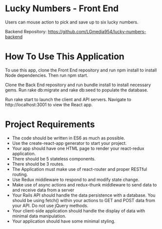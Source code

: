 # Lucky Numbers - Front End

Users can mouse action to pick and save up to six lucky numbers.

Backend Repository: https://github.com/LGmedia954/lucky-numbers-backend

# How To Use This Application

To use this app, clone the Front End repository and run npm install to install Node dependencies. Then run npm start.

Clone the Back End repository and run bundle install to install necessary gems. Run rake db:migrate and rake db:seed to populate the database.

Run rake start to launch the client and API servers. Navigate to http://localhost:3001 to view the React app.

# Project Requirements

- The code should be written in ES6 as much as possible.
- Use the create-react-app generator to start your project.
- Your app should have one HTML page to render your react-redux application.
- There should be 5 stateless components.
- There should be 3 routes.
- The Application must make use of react-router and proper RESTful routing.
- Use Redux middleware to respond to and modify state change.
- Make use of async actions and redux-thunk middleware to send data to and receive data from a server
- Your Rails API should handle the data persistence with a database. You should be using fetch() within your actions to GET and POST data from your API. Do not use jQuery methods.
- Your client-side application should handle the display of data with minimal data manipulation.
- Your application should have some minimal styling.
